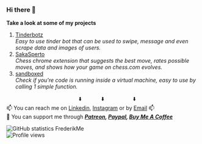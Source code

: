 ### Hi there 👋
**Take a look at some of my projects**</br>
1. [Tinderbotz](https://github.com/frederikme/TinderBotz)</br>
*Easy to use tinder bot that can be used to swipe, message and even scrape data and images of users.*</br>
2. [SakaSperto](https://chrome.google.com/webstore/detail/sakasperto-your-personal/mlgljdckfpichffpmnncmfdnednkgeib?hl=en)</br>
*Chess chrome extension that suggests the best move, rates possible moves, and shows how your game on chess.com evolves.*</br>
3. [sandboxed](https://github.com/frederikme/sandbox-evasion)</br>
*Check if you're code is running inside a virtual machine, easy to use by calling 1 simple function.*</br>


&nbsp;&nbsp;&nbsp;&nbsp;&nbsp;&nbsp;&nbsp;&nbsp;&nbsp;&nbsp;&nbsp;&nbsp;&nbsp;&nbsp;&nbsp;&nbsp;&nbsp;&nbsp;&nbsp;&nbsp;&nbsp;&nbsp;&nbsp;&nbsp;&nbsp;&nbsp;&nbsp;&nbsp;&nbsp;&nbsp;&nbsp;&nbsp;&nbsp;&nbsp;&nbsp;&nbsp;&nbsp;&nbsp;&nbsp;&nbsp;&nbsp;&nbsp;&nbsp;&nbsp;&nbsp;&nbsp;&nbsp;&nbsp;⬇️ &nbsp;&nbsp;&nbsp;&nbsp;&nbsp;&nbsp;&nbsp;&nbsp;&nbsp;&nbsp;&nbsp;&nbsp;⬇️
&nbsp;&nbsp;&nbsp;&nbsp;&nbsp;&nbsp;&nbsp;&nbsp;&nbsp;&nbsp;&nbsp;&nbsp;&nbsp;&nbsp;&nbsp;&nbsp;&nbsp;&nbsp;⬇️</br>
📫 You can reach me on [Linkedin](https://www.linkedin.com/in/frederikmees/), [Instagram](https://www.instagram.com/fredjemees/) or by [Email](mailto:frederik.mees@gmail.com) 📫</br>
💸 You can support me through ***[Patreon](https://www.patreon.com/frederikme), [Paypal](https://paypal.me/frederikmees), [Buy Me A Coffee](https://www.buymeacoffee.com/frederikme)***

![GitHub statistics FrederikMe](https://github-readme-stats.vercel.app/api?username=frederikme&show_icons=true)</br>
![Profile views](https://gpvc.arturio.dev/frederikme)  
